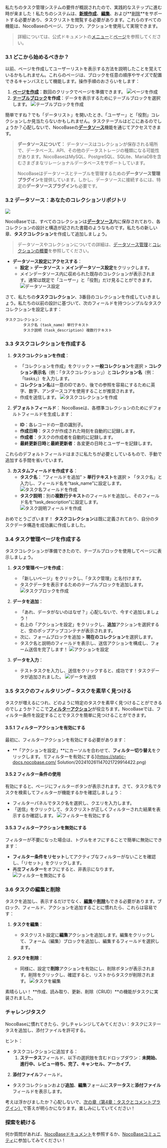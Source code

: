 私たちのタスク管理システムの要件が概説されたので、実践的なステップに進む時が来ました！私たちのシステムは、**[新規作成](https://docs.nocobase.com/handbook/ui/actions/types/add-new)**、**[編集](https://docs.nocobase.com/handbook/ui/actions/types/edit)**、および**[削除](https://docs.nocobase.com/handbook/ui/actions/types/delete)**をサポートする必要があり、タスクリストを閲覧する必要があります。これらのすべての機能は、NocoBaseのページ、ブロック、アクションを使用して実現できます。

> 詳細については、公式ドキュメントの[メニュー](https://docs.nocobase.com/handbook/ui/menus)と[ページ](https://docs.nocobase.com/handbook/ui/pages)を参照してください。

### 3.1 どこから始めるべきか？

以前、ページを作成してユーザーリストを表示する方法を説明したことを覚えているかもしれません。これらのページは、ブロックを任意の順序やサイズで配置できるキャンバスとして機能します。操作手順のおさらいをします：

1. [**ページを作成**](https://docs.nocobase.com/handbook/ui/pages)：数回のクリックでページを準備できます。
   ![ページを作成](https://static-docs.nocobase.com/Solution/demov3N-1.gif)
2. **[テーブルブロック](https://docs.nocobase.com/handbook/ui/blocks/data-blocks/table)を作成**：データを表示するためにテーブルブロックを選択します。
   ![テーブルブロックを作成](https://static-docs.nocobase.com/Solution/demov3N-2.gif)

簡単ですね？でも「データリスト」を開いたとき、「ユーザー」と「役割」コレクションしか見当たらないかもしれません。タスクテーブルはどこにあるのでしょうか？心配しないで、NocoBaseの[**データソース**](https://docs.nocobase.com/handbook/data-source-manager)機能を通じてアクセスできます。

> **データソースについて：** データソースはコレクションが保存される場所で、データベース、API、その他のデータストレージの種類になる可能性があります。NocoBaseはMySQL、PostgreSQL、SQLite、MariaDBを含むさまざまなリレーショナルデータベースをサポートしています。
>
> NocoBaseはデータソースとテーブルを管理するための**データソース管理プラグイン**を提供しています。しかし、データソースに接続するには、特定の**データソースプラグイン**も必要です。

### 3.2 データソース：あなたのコレクションリポジトリ

![](https://static-docs.nocobase.com/20241009144356.png)

NocoBaseでは、すべてのコレクションは[**データソース**](https://docs.nocobase.com/handbook/data-source-manager)内に保存されており、各コレクションの設計と構造が記された書籍のようなものです。私たちの新しい章、**タスクコレクション**を作成して追加しましょう。

> データソースやコレクションについての詳細は、[データソース管理](https://docs.nocobase.com/handbook/data-source-manager)と[コレクションの概要](https://docs.nocobase.com/handbook/data-modeling/collection)を参照してください。

- **データソース設定にアクセスする**：
  - **設定** > **データソース** > **メインデータソース設定**をクリックします。
  - メインデータソース内に収められた既存のコレクションが表示されます。通常は既定で「ユーザー」と「役割」だけ見ることができます。
    ![データソース設定](https://static-docs.nocobase.com/Solution/demov3N-3.gif)

さて、私たちの**タスクコレクション**、3番目のコレクションを作成していきましょう。私たちの以前の設計に基づいて、次のフィールドを持つシンプルなタスクコレクションを設定します：

```
タスクコレクション：
        タスク名 (task_name) 単行テキスト
        タスク説明 (task_description) 複数行テキスト
```

### 3.3 タスクコレクションを作成する

1. **タスクコレクションを作成**：

   - 「コレクションを作成」をクリック > **一般コレクション**を選択 > **コレクション表示名**（例：「タスクコレクション」）と**コレクション名**（例：「tasks」）を入力します。
   - **コレクション名**は一意のIDであり、後での参照を容易にするために英字、数字、アンダースコアを使用することが推奨されます。
   - 作成を送信します。
     ![タスクコレクションを作成](https://static-docs.nocobase.com/Solution/demov3N-4.gif)
2. **デフォルトフィールド**：
   NocoBaseは、各標準コレクションのためにデフォルトフィールドを生成します：

   - **ID**：各レコードの一意の識別子。
   - **作成日時**：タスクが作成された時刻を自動的に記録します。
   - **作成者**：タスクの作成者を自動的に記録します。
   - **最終更新日時**と**最終更新者**：各変更の日時とユーザーを記録します。

これらのデフォルトフィールドはまさに私たちが必要としているもので、手動で追加する手間を省いています。

3. **カスタムフィールドを作成する**：
   - **タスク名**： “フィールドを追加” > **単行テキスト**を選択 > 「タスク名」と入力し、フィールド名を“task_name”に設定します。
     ![タスク名フィールドを作成](https://static-docs.nocobase.com/Solution/demov3N-5N.gif)
   - **タスク説明**：別の**複数行テキスト**のフィールドを追加し、そのフィールド名を“task_description”に設定します。
     ![タスク説明フィールドを作成](https://static-docs.nocobase.com/Solution/demov3N-6.gif)

おめでとうございます！ **タスクコレクション**は既に定義されており、自分のタスクデータ構造を成功裏に作成しました。

### 3.4 タスク管理ページを作成する

タスクコレクションが準備できたので、テーブルブロックを使用してページに表示しましょう。

1. **タスク管理ページを作成**：

   - 「新しいページ」をクリックし、「タスク管理」と名付けます。
   - タスクデータを表示するためのテーブルブロックを追加します。
     ![タスクブロックを作成](https://static-docs.nocobase.com/Solution/demov3N-6N.gif)
2. **データを追加**：

   - 「あれ、データがないのはなぜ？」心配しないで、今すぐ追加しましょう！
   - 右上の「アクションを設定」をクリックし、**追加**アクションを選択すると、空のポップアップコンテナが表示されます。
   - 次に、フォームブロックを追加 > **現在のコレクション**を選択します。
   - タスク名と説明のフィールドを表示し、送信アクションを構成し、フォーム送信を完了します！
     ![アクションを設定](https://static-docs.nocobase.com/Solution/demov3N-7.gif)
3. **データを入力**：

   - テストタスクを入力し、送信をクリックすると、成功です！タスクデータが追加されました。
     ![データを送信](https://static-docs.nocobase.com/Solution/demov3N-8N.gif)

### 3.5 タスクのフィルタリング – タスクを素早く見つける

タスクが増えるにつれ、どのように特定のタスクを素早く見つけることができるのでしょうか？ここで[**フィルターアクション**](https://docs.nocobase.com/handbook/ui/actions/types/filter)が役立ちます。NocoBaseでは、フィルター条件を設定することでタスクを簡単に見つけることができます。

#### 3.5.1 フィルターアクションを有効にする

最初に、フィルターアクションを有効にする必要があります：

- **「アクションを設定」**にカーソルを合わせて、**フィルター切り替え**をクリックします。
  ![フィルターを有効にする](https://static-docs.nocobase.com/ Solution/202410261147021729914422.png)

#### 3.5.2 フィルター条件の使用

有効にすると、ページにフィルターボタンが表示されます。さて、タスク名でタスクを検索してフィルターが機能するかを確認しましょう：

- フィルターパネルでタスク名を選択し、クエリを入力します。
- 「送信」をクリックして、タスクリストが正しくフィルターされた結果を表示するか確認します。
  ![フィルターを有効にする](https://static-docs.nocobase.com/Solution/demov3N-9.gif)

#### 3.5.3 フィルターアクションを無効にする

フィルターが不要になった場合は、トグルをオフにすることで簡単に無効にできます：

- **フィルター条件をリセット**してアクティブなフィルターがないことを確認し、「リセット」をクリックします。
- 再度**フィルター**をオフにすると、非表示になります。
  ![フィルターを無効にする](https://static-docs.nocobase.com/Solution/demov3N-10.gif)

### 3.6 タスクの編集と削除

タスクを追加し、表示するだけでなく、[**編集**](https://docs.nocobase.com/handbook/ui/actions/types/edit)や[**削除**](https://docs.nocobase.com/handbook/ui/actions/types/delete)もできる必要があります。ブロック、フィールド、アクションを追加することに慣れたら、これらは容易です：

1. **タスクを編集**：

   - タスクリスト設定に**編集**アクションを追加します。編集をクリックして、フォーム（編集）ブロックを追加し、編集するフィールドを選択します。
2. **タスクを削除**：

   - 同様に、設定で**削除**アクションを有効にし、削除ボタンが表示されます。削除をクリックし、確認すると、リストからタスクが削除されます。
     ![タスクを編集](https://static-docs.nocobase.com/Solution/demov3N-11.gif)

素晴らしい！ **作成、読み取り、更新、削除（CRUD）**の機能がタスクに実装されました。

### チャレンジタスク

NocoBaseに慣れてきたら、少しチャレンジしてみてください：タスクにステータスを追加し、添付ファイルを許可する。

ヒント：

- タスクコレクションに追加する：
  1. **ステータス**フィールド、以下の選択肢を含むドロップダウン：**未開始、進行中、レビュー待ち、完了、キャンセル、アーカイブ**。

2. **添付ファイル**フィールド。

- タスクコレクションおよび**追加**、**編集**フォームに**ステータス**と**添付ファイル**フィールドを表示します。

考えは浮かびましたか？心配しないで、[次の章（第4章：タスクとコメントプラグイン）](https://www.nocobase.com/en/blog/task-tutorial-plugin-use)で答えが明らかになります。楽しみにしていてください！

### 探索を続ける

何か質問があれば、[NocoBaseドキュメント](https://docs.nocobase.com/)を参照するか、[NocoBaseコミュニティ](https://forum.nocobase.com/)に参加してみてください！